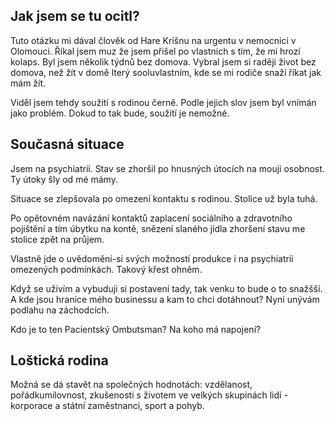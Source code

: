 ## Jak jsem se tu ocitl?
Tuto otázku mi dával člověk od Hare Krišnu na urgentu v nemocnici v Olomouci. Říkal jsem muz že jsem přišel po vlastních s tím, že mi hrozí kolaps.
Byl jsem několik týdnů bez domova. Vybral jsem si raději život bez domova, než žít v domě lterý sooluvlastním, kde se mi rodiče snaží říkat jak mám žít.
 
Viděl jsem tehdy soužití s rodinou černě. Podle jejich slov jsem byl vnímán jako problém. Dokud to tak bude, soužití je nemožné.

## Současná situace
Jsem na psychiatrii. Stav se zhoršil po hnusných útocích na mouji osobnost. Ty útoky šly od mé mámy.

Situace se zlepšovala po omezení kontaktu s rodinou. Stolice už byla tuhá.

Po opětovném navázání kontaktů zaplacení sociálního a zdravotního pojištění a tím úbytku na kontě, snězení slaného jídla zhoršení stavu me stolice zpět na průjem.

Vlastně jde o uvědomění-si svých možností produkce i na psychiatrii omezených podmínkách. Takový křest ohněm.

Když se uživím a vybuduji si postavení tady, tak venku to bude o to snažšší. A kde jsou hranice mého businessu a kam to chci dotáhnout? Nyní unývám podlahu na záchodcích.

Kdo je to ten Pacientský Ombutsman? Na koho má napojení?

## Loštická rodina
Možná se dá stavět na společných hodnotách: vzdělanost, pořádkumilovnost, zkušenosti s životem ve velkých skupinách lidí - korporace a státní zaměstnanci, sport a pohyb.